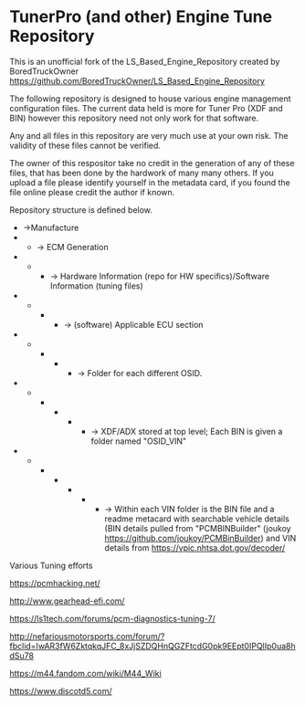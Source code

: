 # TunerPro (and other) Engine Tune Repository

This is an unofficial fork of the LS_Based_Engine_Repository created by BoredTruckOwner
https://github.com/BoredTruckOwner/LS_Based_Engine_Repository

The following repository is designed to house various engine management configuration files. The current data held is more for Tuner Pro (XDF and BIN) however this repository need not only work for that software.

Any and all files in this repository are very much use at your own risk. The validity of these files cannot be verified.

The owner of this respositor take no credit in the generation of any of these files, that has been done by the hardwork of many many others. If you upload a file please identify yourself in the metadata card, if you found the file online please credit the author if known.


Repository structure is defined below.

- ->Manufacture
- - -> ECM Generation
- - - -> Hardware Information (repo for HW specifics)/Software Information (tuning files)
- - - - -> (software) Applicable ECU section
- - - - - -> Folder for each different OSID.
- - - - - - -> XDF/ADX stored at top level; Each BIN is given a folder named "OSID_VIN"
- - - - - - - -> Within each VIN folder is the BIN file and a readme metacard with searchable vehicle details (BIN details pulled from "PCMBINBuilder" (joukoy https://github.com/joukoy/PCMBinBuilder) and VIN details from https://vpic.nhtsa.dot.gov/decoder/ 


Various Tuning efforts

https://pcmhacking.net/

http://www.gearhead-efi.com/

https://ls1tech.com/forums/pcm-diagnostics-tuning-7/

http://nefariousmotorsports.com/forum/?fbclid=IwAR3fW6ZktqkqJFC_8xJjSZDQHnQGZFtcdG0pk9EEpt0IPQlIp0ua8hdSu78

https://m44.fandom.com/wiki/M44_Wiki

https://www.discotd5.com/
